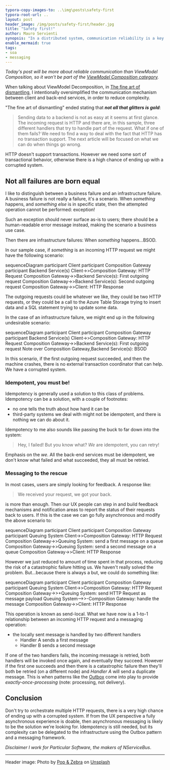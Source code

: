 ```yaml
---
typora-copy-images-to: ..\img\posts\safety-first
typora-root-url: ..
layout: post
header_image: /img/posts/safety-first/header.jpg
title: "Safety first!"
author: Mauro Servienti
synopsis: "In a distributed system, communication reliability is a key aspect. Orchestrating multiple HTTP calls is generally a bad idea; it's very hard, if not impossible, to be reliable. This is when messaging and patterns like the Outbox come into play."
enable_mermaid: true
tags:
- soa
- messaging
---
```


*Today's post will be more about reliable communication than ViewModel Composition, so it won't be part of the [ViewModel Composition category](/categories/view-model-composition).*

When talking about ViewModel Decomposition, in [The fine art of dismantling](/view-model-composition/2019/04/18/the-fine-art-of-dismantling.html), I intentionally oversimplified the communication mechanism between client and back-end services, in order to reduce complexity.

"The fine art of dismantling" ended stating that ***not all that glitters is gold***:

> Sending data to a backend is not as easy at it seems at first glance. The incoming request is HTTP and there are, in this sample, three different handlers that try to handle part of the request. What if one of them fails? We need to find a way to deal with the fact that HTTP has no transaction support. The next article will be focused on what we can do when things go wrong.

HTTP doesn't support transactions. However we need some sort of transactional behavior, otherwise there is a high chance of ending up with a corrupted system.

## Not all failures are born equal

I like to distinguish between a business failure and an infrastructure failure. A business failure is not really a failure, it's a scenario. When *something* happens, and *something else* is in specific state, then the attempted operation cannot be performed: exception!

Such an exception should never surface as-is to users; there should be a human-readable error message instead, making the scenario a business use case.

Then there are infrastructure failures: When *something* happens...BSOD.

In our sample case, if *something* is an incoming HTTP request we might have the following scenario:

<div class="mermaid">
sequenceDiagram
    participant Client
    participant Composition Gateway
    participant Backend Service(s)
    Client->>Composition Gateway: HTTP Request
    Composition Gateway->>Backend Service(s): First outgoing request
    Composition Gateway->>Backend Service(s): Second outgoing request
    Composition Gateway->>Client: HTTP Response
</div>

The outgoing requests could be whatever we like, they could be two HTTP requests, or they could be a call to the Azure Table Storage trying to insert data and a SQL statement trying to update some data.

In the case of an infrastructure failure, we might end up in the following undesirable scenario:

<div class="mermaid">
sequenceDiagram
    participant Client
    participant Composition Gateway
    participant Backend Service(s)
    Client->>Composition Gateway: HTTP Request
    Composition Gateway->>Backend Service(s): First outgoing request
    Note over Composition Gateway,Backend Service(s): BSOD
</div>

In this scenario, if the first outgoing request succeeded, and then the machine crashes, there is no external transaction coordinator that can help. We have a corrupted system.

### Idempotent, you must be!

Idempotency is generally used a solution to this class of problems. Idempotency can be a solution, with a couple of footnotes:

- no one tells the truth about how hard it can be
- third-party systems we deal with might not be idempotent, and there is nothing we can do about it.

Idempotency to me also sounds like passing the buck to far down into the system:

> Hey, I failed! But you know what? *We* are idempotent, you can retry!

Emphasis on the *we*. All the back-end services must be idempotent, we don't know what failed and what succeeded, they all must be retried.

### Messaging to the rescue

In most cases, users are simply looking for feedback. A response like:

> We received your request, we got your back.

is more than enough. Then our UX people can step in and build feedback mechanisms and notification areas to report the status of their requests back to users. If this is the case we can go fully asynchronous and modify the above scenario to:

<div class="mermaid">
sequenceDiagram
    participant Client
    participant Composition Gateway
    participant Queuing System
    Client->>Composition Gateway: HTTP Request
    Composition Gateway->>Queuing System: send a first message on a queue
    Composition Gateway->>Queuing System: send a second message on a queue
    Composition Gateway->>Client: HTTP Response
</div>

However we just reduced to amount of time spent in that process, reducing the risk of a catastrophic failure hitting us. We haven't really solved the problem. But...because there is always a but, we could do something like:

<div class="mermaid">
sequenceDiagram
    participant Client
    participant Composition Gateway
    participant Queuing System
    Client->>Composition Gateway: HTTP Request
    Composition Gateway->>+Queuing System: send HTTP Request as message payload
    Queuing System-->>-Composition Gateway: handle the message
    Composition Gateway->>Client: HTTP Response
</div>

This operation is known as send-local. What we have now is a 1-to-1 relationship between an incoming HTTP request and a messaging operation:

- the locally sent message is handled by two different handlers
  - Handler A sends a first message
  - Handler B sends a second message

If one of the two handlers fails, the incoming message is retried, both handlers will be invoked once again, and eventually they succeed. However if the first one succeeds and then there is a catastrophic failure then they'll both be retried (on a different node) and *Handler A* will send a duplicate message. This is when patterns like the [Outbox](https://docs.particular.net/nservicebus/outbox/) come into play to provide *exactly-once-processing* (note: processing, not delivery).

## Conclusion

Don't try to orchestrate multiple HTTP requests, there is a very high chance of ending up with a corrupted system. If from the UX perspective a fully asynchronous experience is doable, then asynchronous messaging is likely to be the solution we're looking for. Idempotency is still needed, but its complexity can be delegated to the infrastructure using the Outbox pattern and a messaging framework.

*Disclaimer I work for Particular Software, the makers of NServiceBus*.

---
Header image: Photo by [Pop & Zebra](https://unsplash.com/photos/wp81DxKUd1E?utm_source=unsplash&utm_medium=referral&utm_content=creditCopyText) on [Unsplash](https://unsplash.com/search/photos/safety?utm_source=unsplash&utm_medium=referral&utm_content=creditCopyText)
